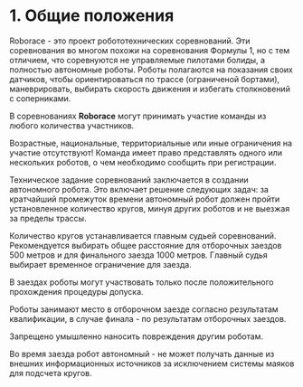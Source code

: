 # 1. Общие положения

Roborace - это проект робототехнических соревнований. Эти соревнования во многом похожи на соревнования Формулы 1, но с тем отличием, что соревнуются не управляемые пилотами болиды, а полностью автономные роботы. Роботы полагаются на показания своих датчиков, чтобы ориентироваться по трассе (ограниченой бортами), маневрировать, выбирать скорость движения и избегать столкновений с соперниками.

В соревнованиях **Roborace** могут принимать участие команды из любого количества участников.

Возрастные, национальные, территориальные или иные ограничения на участие отсутствуют! Команда имеет право представлять одного или нескольких роботов, о чем необходимо сообщить при регистрации.

Техническое задание соревнований заключается в создании автономного робота.
Это включает решение следующих задач: за кратчайший промежуток времени автономный робот должен пройти установленное количество кругов, минуя других роботов и не выезжая за пределы трассы.

Количество кругов устанавливается главным судьей соревнований. Рекомендуется выбирать общее расстояние для отборочных заездов 500 метров и для финального заезда 1000 метров. Главный судья выбирает временное ограничение для заезда. 

В заездах роботы могут участвовать только после положительного прохождения процедуры допуска.

Роботы занимают место в отборочном заезде согласно результатам квалификации, в случае финала - по результатам отборочных заездов.

Запрещено умышленно наносить повреждения другим роботам.

Во время заезда робот автономный - не может получать данные из внешних информационных источников за исключением системы маяков для подсчета кругов.
